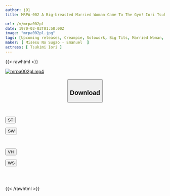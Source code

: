 ```yaml
---
author: j91
title: MRPA-002 A Big-breasted Married Woman Came To The Gym! Iori Tsukimi Squeezes Her Sweaty Sports Bra Breasts And Cums Inside Her.

url: /v/mrpa002pl
date: 1970-02-03T01:50:00Z
image: "mrpa002pl.jpg"
tags: [Upcoming releases, Creampie, Solowork, Big Tits, Married Woman, Busty Fetish, Sport	]
maker: [ Misesu No Sugao - Emanuel  ]
actress: [ Tsukimi Iori ]
---
```



{{< rawhtml >}}

<div class="video" data-videoid="pending_link_2.html">
    <a href="javascript:;">
        <img src="/v/mrpa002pl/mrpa002pl.jpg" width="WIDTH" height="HEIGHT" alt="mrpa002pl.mp4" loading="lazy">
    </a>
</div>

<script type="text/javascript" src="https://j91.asia/asset/on-demand-pend.js"></script>

<br>
  <link rel="stylesheet" href="https://j91.asia/asset/bs5.css">
  
  <center>
  <button class="btn btn-primary" type="button" data-bs-toggle="collapse" data-bs-target=".multi-collapse" aria-expanded="false" aria-controls="multiCollapseExample1 multiCollapseExample2"><h2>Download</h2></button></center>
</p>
<div class="row">
  <div class="col">
    <div class="collapse multi-collapse" id="multiCollapseExample1">
      <div class="card card-body">
	      	      <br>
<div class="buttons">  
<p><a href="https://j91.asia/pending_link_2.html" target="_blank"><button class="btn-hover color-3"><i class="fa fa-download"></i> ST</button></a></p>
<p><a href="https://j91.asia/pending_link_2.html" target="_blank"><button class="btn-hover color-2"><i class="fa fa-download"></i> SW</button></a></p></div>
    </div>
  </div>
</div>
  <div class="col">
    <div class="collapse multi-collapse" id="multiCollapseExample2">
      <div class="card card-body">
	      <br>
<div class="buttons">
<p><a href="https://j91.asia/pending_link_2.html" target="_blank"><button class="btn-hover color-9"><i class="fa fa-download"></i> VH</button></a></p>
<p><a href="https://j91.asia/pending_link_2.html" target="_blank"><button class="btn-hover color-8"><i class="fa fa-download"></i> WS</button></a></p></div>
<br><br>
      </div>
    </div>
  </div>
</div>

{{< /rawhtml >}}                                                                                                                                                                                                                                